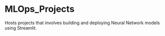# MLOps_Projects
Hosts projects that involves building and deploying Neural Network models using Streamlit. 

